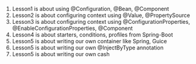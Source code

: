 1. Lesson1 is about using @Configuration, @Bean, @Component 
2. Lesson2 is about configuring context using @Value, @PropertySource
3. Lesson3 is about configuring context using @ConfigurationProperties, @EnableConfigurationProperties, @Component 
4. Lesson4 is about starters, conditions, profiles from Spring-Boot
5. Lesson5 is about writing our own container like Spring, Guice
6. Lesson5 is about writing our own @InjectByType annotation
7. Lesson5 is about writing our own cash